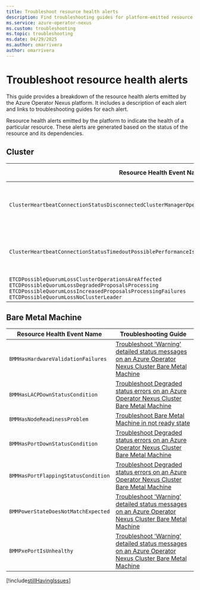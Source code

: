 ```yaml
---
title: Troubleshoot resource health alerts
description: Find troubleshooting guides for platform-emitted resource health alerts.
ms.service: azure-operator-nexus
ms.custom: troubleshooting
ms.topic: troubleshooting
ms.date: 04/29/2025
ms.author: omarrivera
author: omarrivera
---
```


# Troubleshoot resource health alerts

This guide provides a breakdown of the resource health alerts emitted by the Azure Operator Nexus platform.
It includes a description of each alert and links to troubleshooting guides for each alert.

Resource health alerts emitted by the platform to indicate the health of a particular resource.
These alerts are generated based on the status of the resource and its dependencies.

## Cluster

| Resource Health Event Name                                                                                    | Troubleshooting Guide                                                                                     |
|---------------------------------------------------------------------------------------------------------------|-----------------------------------------------------------------------------------------------------------|
| `ClusterHeartbeatConnectionStatusDisconnectedClusterManagerOperationsAreAffectedPossibleNetworkIssues`                                            | [Troubleshoot Cluster heartbeat connection status shows disconnected] |
| `ClusterHeartbeatConnectionStatusTimedoutPossiblePerformanceIssues`                                                                               | [Troubleshoot Cluster heartbeat connection status shows disconnected] |
| `ETCDPossibleQuorumLossClusterOperationsAreAffected`<br>`ETCDPossibleQuorumLossDegradedProposalsProcessing`<br>`ETCDPossibleQuorumLossIncreasedProposalsProcessingFailures`<br>`ETCDPossibleQuorumLossNoClusterLeader` | [Troubleshoot Cluster Manager Not Reachable] |

[Troubleshoot Cluster heartbeat connection status shows disconnected]: ./troubleshoot-cluster-heartbeat-connection-status-disconnected.md
[Troubleshoot Cluster Manager Not Reachable]: ./troubleshoot-etcd-cluster-possible-quorum-lost.md

## Bare Metal Machine

| Resource Health Event Name         | Troubleshooting Guide                                                                                                                                                                                   |
|------------------------------------|---------------------------------------------------------------------------------------------------------------------------------------------------------------------------------------------------------|
| `BMMHasHardwareValidationFailures` | [Troubleshoot 'Warning' detailed status messages on an Azure Operator Nexus Cluster Bare Metal Machine](troubleshoot-bare-metal-machine-warning.md#warning-this-machine-has-failed-hardware-validation) |
| `BMMHasLACPDownStatusCondition`    | [Troubleshoot Degraded status errors on an Azure Operator Nexus Cluster Bare Metal Machine](troubleshoot-bare-metal-machine-degraded.md#degraded-lacp-status-is-down)                                   |
| `BMMHasNodeReadinessProblem`       | [Troubleshoot Bare Metal Machine in not ready state](troubleshoot-bare-metal-machine-not-ready-state.md)                                                                                                |
| `BMMHasPortDownStatusCondition`    | [Troubleshoot Degraded status errors on an Azure Operator Nexus Cluster Bare Metal Machine](troubleshoot-bare-metal-machine-degraded.md#degraded-port-down)                                             |
| `BMMHasPortFlappingStatusCondition`| [Troubleshoot Degraded status errors on an Azure Operator Nexus Cluster Bare Metal Machine](troubleshoot-bare-metal-machine-degraded.md#degraded-port-flapping)                                         |
| `BMMPowerStateDoesNotMatchExpected`| [Troubleshoot 'Warning' detailed status messages on an Azure Operator Nexus Cluster Bare Metal Machine](troubleshoot-bare-metal-machine-warning.md#warning-bmm-power-state-doesnt-match-expected-state) |
| `BMMPxePortIsUnhealthy`            | [Troubleshoot 'Warning' detailed status messages on an Azure Operator Nexus Cluster Bare Metal Machine](troubleshoot-bare-metal-machine-warning.md#warning-pxe-port-is-unhealthy)                       |

[!include[stillHavingIssues](./includes/contact-support.md)]